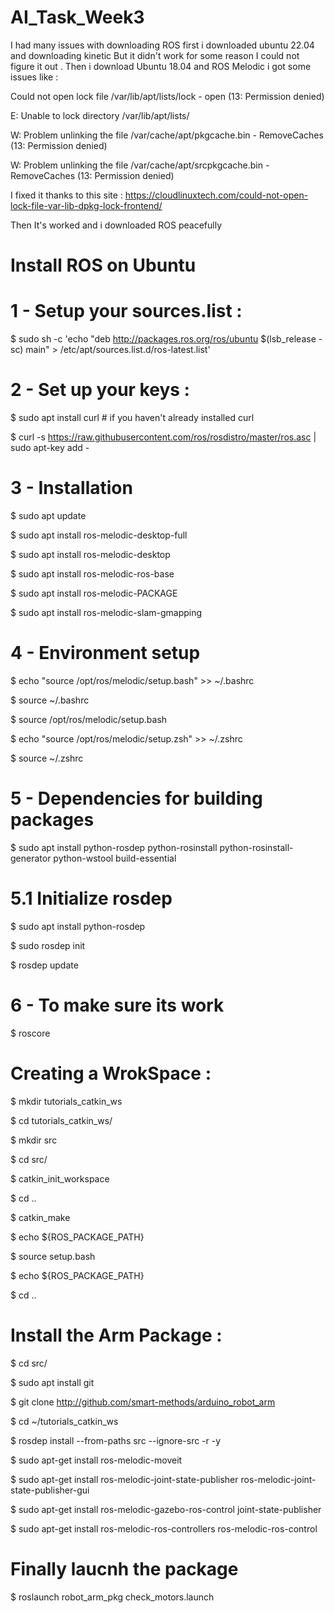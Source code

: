 # AI_Task_Week3
I had many issues with downloading ROS first i downloaded ubuntu 22.04 and downloading kinetic But it didn't work for some reason I could not figure it out .
Then i download Ubuntu 18.04 and ROS Melodic i got some issues like :

Could not open lock file /var/lib/apt/lists/lock - open (13: Permission denied)

E: Unable to lock directory /var/lib/apt/lists/

W: Problem unlinking the file /var/cache/apt/pkgcache.bin - RemoveCaches (13: Permission denied)

W: Problem unlinking the file /var/cache/apt/srcpkgcache.bin - RemoveCaches (13: Permission denied)

I fixed it thanks to this site : https://cloudlinuxtech.com/could-not-open-lock-file-var-lib-dpkg-lock-frontend/

Then It's worked and i downloaded ROS peacefully 

# Install ROS on Ubuntu

# 1 - Setup your sources.list :

$  sudo sh -c 'echo "deb http://packages.ros.org/ros/ubuntu $(lsb_release -sc) main" > /etc/apt/sources.list.d/ros-latest.list'

# 2 - Set up your keys :

$  sudo apt install curl # if you haven't already installed curl

$  curl -s https://raw.githubusercontent.com/ros/rosdistro/master/ros.asc | sudo apt-key add -

# 3 - Installation

$  sudo apt update

$  sudo apt install ros-melodic-desktop-full

$  sudo apt install ros-melodic-desktop

$  sudo apt install ros-melodic-ros-base

$  sudo apt install ros-melodic-PACKAGE

$  sudo apt install ros-melodic-slam-gmapping

# 4 - Environment setup

$  echo "source /opt/ros/melodic/setup.bash" >> ~/.bashrc

$  source ~/.bashrc

$  source /opt/ros/melodic/setup.bash

$  echo "source /opt/ros/melodic/setup.zsh" >> ~/.zshrc

$  source ~/.zshrc

# 5 - Dependencies for building packages

$  sudo apt install python-rosdep python-rosinstall python-rosinstall-generator python-wstool build-essential

# 5.1 Initialize rosdep

$  sudo apt install python-rosdep

$  sudo rosdep init

$  rosdep update

# 6 - To make sure its work 

$ roscore

# Creating a WrokSpace :

$ mkdir tutorials_catkin_ws

$ cd tutorials_catkin_ws/

$ mkdir src

$ cd src/

$ catkin_init_workspace

$ cd .. 

$ catkin_make

$ echo ${ROS_PACKAGE_PATH}

$ source setup.bash

$ echo ${ROS_PACKAGE_PATH}

$ cd ..

# Install the Arm Package :

$ cd src/

$ sudo apt install git

$ git clone http://github.com/smart-methods/arduino_robot_arm

$ cd  ~/tutorials_catkin_ws

$ rosdep install --from-paths src --ignore-src -r -y

$ sudo apt-get install ros-melodic-moveit

$ sudo apt-get install ros-melodic-joint-state-publisher ros-melodic-joint-state-publisher-gui

$ sudo apt-get install ros-melodic-gazebo-ros-control joint-state-publisher

$ sudo apt-get install ros-melodic-ros-controllers ros-melodic-ros-control

# Finally laucnh the package

$ roslaunch robot_arm_pkg check_motors.launch

